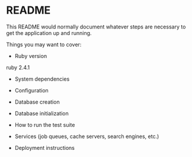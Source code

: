 # README

This README would normally document whatever steps are necessary to get the
application up and running.

Things you may want to cover:

* Ruby version

ruby 2.4.1

* System dependencies

* Configuration

* Database creation

* Database initialization

* How to run the test suite

* Services (job queues, cache servers, search engines, etc.)

* Deployment instructions

